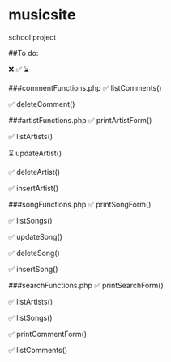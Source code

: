 # musicsite
school project

##To do:

❌ ✅ ⌛

###commentFunctions.php
✅ listComments()

✅ deleteComment()

###artistFunctions.php
✅ printArtistForm()

✅ listArtists()

⌛ updateArtist()

✅ deleteArtist()

✅ insertArtist()

###songFunctions.php
✅ printSongForm()

✅ listSongs()

✅ updateSong()

✅ deleteSong()

✅ insertSong()

###searchFunctions.php
✅ printSearchForm()

✅ listArtists()

✅ listSongs()

✅ printCommentForm()

✅ listComments()
